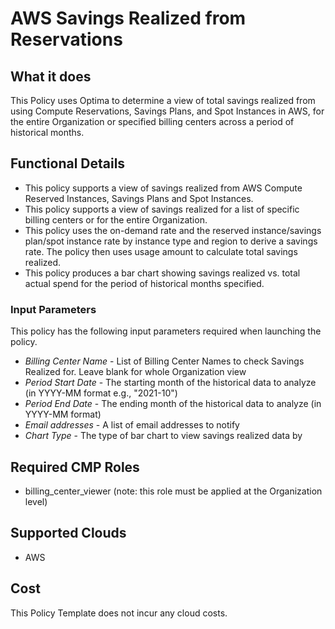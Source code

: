 # AWS Savings Realized from Reservations

## What it does

This Policy uses Optima to determine a view of total savings realized from using Compute Reservations, Savings Plans, and Spot Instances in AWS, for the entire Organization or specified billing centers across a period of historical months.

## Functional Details

- This policy supports a view of savings realized from AWS Compute Reserved Instances, Savings Plans and Spot Instances.
- This policy supports a view of savings realized for a list of specific billing centers or for the entire Organization.
- This policy uses the on-demand rate and the reserved instance/savings plan/spot instance rate by instance type and region to derive a savings rate. The policy then uses usage amount to calculate total savings realized.
- This policy produces a bar chart showing savings realized vs. total actual spend for the period of historical months specified.

### Input Parameters

This policy has the following input parameters required when launching the policy.

- *Billing Center Name* - List of Billing Center Names to check Savings Realized for. Leave blank for whole Organization view
- *Period Start Date* - The starting month of the historical data to analyze (in YYYY-MM format e.g., "2021-10")
- *Period End Date* - The ending month of the historical data to analyze (in YYYY-MM format)
- *Email addresses* - A list of email addresses to notify
- *Chart Type* - The type of bar chart to view savings realized data by

## Required CMP Roles

- billing_center_viewer (note: this role must be applied at the Organization level)

## Supported Clouds

- AWS

## Cost

This Policy Template does not incur any cloud costs.
